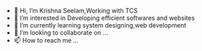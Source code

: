 - 👋 Hi, I’m Krishna Seelam,Working with TCS 
- 👀 I’m interested in Developing efficient softwares and websites
- 🌱 I’m currently learning system designing,web development 
- 💞️ I’m looking to collaborate on ...
- 📫 How to reach me ...

<!---
1772476/1772476 is a ✨ special ✨ repository because its `README.md` (this file) appears on your GitHub profile.
You can click the Preview link to take a look at your changes.
--->
